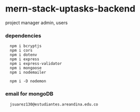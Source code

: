 # mern-stack-uptasks-backend
project manager admin, users

### dependencies

```
  npm i bcryptjs
  npm i cors
  npm i dotenv
  npm i express
  npm i express-validator
  npm i mongoose
  npm i nodemailer

  npm i -D nodemon
```


### email for mongoDB

```
  jsuarez130@estudiantes.areandina.edu.co
```